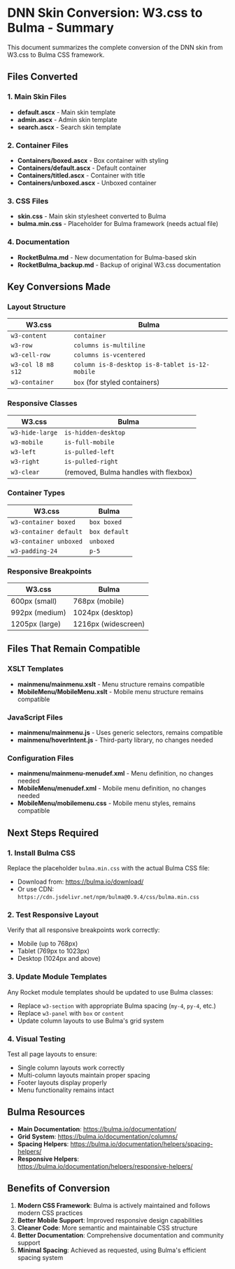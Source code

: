 # DNN Skin Conversion: W3.css to Bulma - Summary

This document summarizes the complete conversion of the DNN skin from W3.css to Bulma CSS framework.

## Files Converted

### 1. Main Skin Files
- **default.ascx** - Main skin template
- **admin.ascx** - Admin skin template  
- **search.ascx** - Search skin template

### 2. Container Files
- **Containers/boxed.ascx** - Box container with styling
- **Containers/default.ascx** - Default container
- **Containers/titled.ascx** - Container with title
- **Containers/unboxed.ascx** - Unboxed container

### 3. CSS Files
- **skin.css** - Main skin stylesheet converted to Bulma
- **bulma.min.css** - Placeholder for Bulma framework (needs actual file)

### 4. Documentation
- **RocketBulma.md** - New documentation for Bulma-based skin
- **RocketBulma_backup.md** - Backup of original W3.css documentation

## Key Conversions Made

### Layout Structure
| W3.css | Bulma |
|--------|-------|
| `w3-content` | `container` |
| `w3-row` | `columns is-multiline` |
| `w3-cell-row` | `columns is-vcentered` |
| `w3-col l8 m8 s12` | `column is-8-desktop is-8-tablet is-12-mobile` |
| `w3-container` | `box` (for styled containers) |

### Responsive Classes
| W3.css | Bulma |
|--------|-------|
| `w3-hide-large` | `is-hidden-desktop` |
| `w3-mobile` | `is-full-mobile` |
| `w3-left` | `is-pulled-left` |
| `w3-right` | `is-pulled-right` |
| `w3-clear` | (removed, Bulma handles with flexbox) |

### Container Types
| W3.css | Bulma |
|--------|-------|
| `w3-container boxed` | `box boxed` |
| `w3-container default` | `box default` |
| `w3-container unboxed` | `unboxed` |
| `w3-padding-24` | `p-5` |

### Responsive Breakpoints
| W3.css | Bulma |
|--------|-------|
| 600px (small) | 768px (mobile) |
| 992px (medium) | 1024px (desktop) |
| 1205px (large) | 1216px (widescreen) |

## Files That Remain Compatible

### XSLT Templates
- **mainmenu/mainmenu.xslt** - Menu structure remains compatible
- **MobileMenu/MobileMenu.xslt** - Mobile menu structure remains compatible

### JavaScript Files
- **mainmenu/mainmenu.js** - Uses generic selectors, remains compatible
- **mainmenu/hoverIntent.js** - Third-party library, no changes needed

### Configuration Files
- **mainmenu/mainmenu-menudef.xml** - Menu definition, no changes needed
- **MobileMenu/menudef.xml** - Mobile menu definition, no changes needed
- **MobileMenu/mobilemenu.css** - Mobile menu styles, remains compatible

## Next Steps Required

### 1. Install Bulma CSS
Replace the placeholder `bulma.min.css` with the actual Bulma CSS file:
- Download from: https://bulma.io/download/
- Or use CDN: `https://cdn.jsdelivr.net/npm/bulma@0.9.4/css/bulma.min.css`

### 2. Test Responsive Layout
Verify that all responsive breakpoints work correctly:
- Mobile (up to 768px)
- Tablet (769px to 1023px)
- Desktop (1024px and above)

### 3. Update Module Templates
Any Rocket module templates should be updated to use Bulma classes:
- Replace `w3-section` with appropriate Bulma spacing (`my-4`, `py-4`, etc.)
- Replace `w3-panel` with `box` or `content`
- Update column layouts to use Bulma's grid system

### 4. Visual Testing
Test all page layouts to ensure:
- Single column layouts work correctly
- Multi-column layouts maintain proper spacing
- Footer layouts display properly
- Menu functionality remains intact

## Bulma Resources

- **Main Documentation**: https://bulma.io/documentation/
- **Grid System**: https://bulma.io/documentation/columns/
- **Spacing Helpers**: https://bulma.io/documentation/helpers/spacing-helpers/
- **Responsive Helpers**: https://bulma.io/documentation/helpers/responsive-helpers/

## Benefits of Conversion

1. **Modern CSS Framework**: Bulma is actively maintained and follows modern CSS practices
2. **Better Mobile Support**: Improved responsive design capabilities
3. **Cleaner Code**: More semantic and maintainable CSS structure
4. **Better Documentation**: Comprehensive documentation and community support
5. **Minimal Spacing**: Achieved as requested, using Bulma's efficient spacing system
